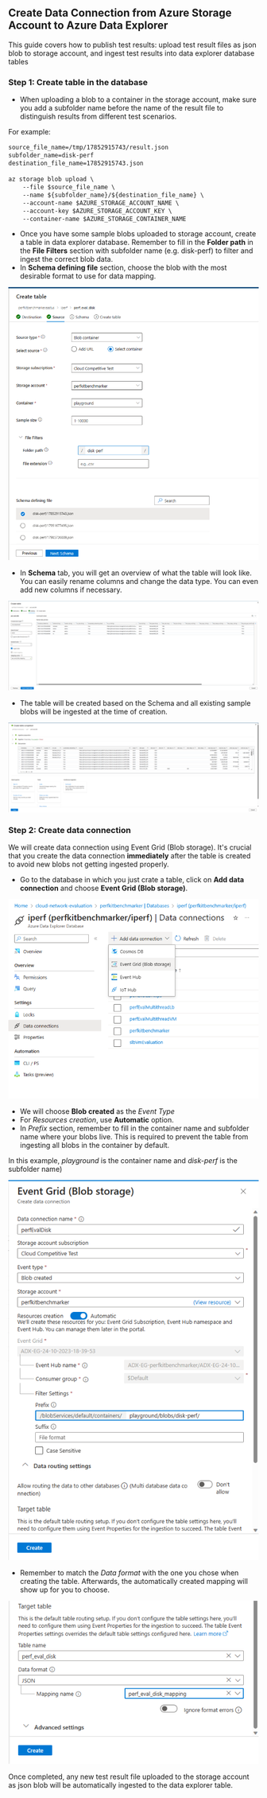 ## Create Data Connection from Azure Storage Account to Azure Data Explorer

This guide covers how to publish test results: upload test result files as json blob to storage account, and ingest test results into data explorer database tables

### Step 1: Create table in the database

- When uploading a blob to a container in the storage account, make sure you add a subfolder name before the name of the result file to distinguish results from different test scenarios. 

For example:

```
source_file_name=/tmp/17852915743/result.json
subfolder_name=disk-perf
destination_file_name=17852915743.json

az storage blob upload \
    --file $source_file_name \
    --name ${subfolder_name}/${destination_file_name} \
    --account-name $AZURE_STORAGE_ACCOUNT_NAME \
    --account-key $AZURE_STORAGE_ACCOUNT_KEY \
    --container-name $AZURE_STORAGE_CONTAINER_NAME
```

- Once you have some sample blobs uploaded to storage account, create a table in data explorer database. Remember to fill in the **Folder path** in the **File Filters** section with subfolder name (e.g. disk-perf) to filter and ingest the correct blob data.
- In **Schema defining file** section, choose the blob with the most desirable format to use for data mapping. 

![Create Table Example](./images/create_table.png)

- In **Schema** tab, you will get an overview of what the table will look like. You can easily rename columns and change the data type. You can even add new columns if necessary. 

![Define Schema Example](./images/schema.png)

- The table will be created based on the Schema and all existing sample blobs will be ingested at the time of creation.

![Table Creation Example](./images/table_created.png)

### Step 2: Create data connection

We will create data connection using Event Grid (Blob storage). It's crucial that you create the data connection **immediately** after the table is created to avoid new blobs not getting ingested properly.

- Go to the database in which you just crate a table, click on **Add data connection** and choose **Event Grid (Blob storage)**.

![Data Connection Example](./images/data_connection.png)

- We will choose **Blob created** as the *Event Type*
- For *Resources creation*, use **Automatic** option. 
- In *Prefix* section, remember to fill in the container name and subfolder name where your blobs live. This is required to prevent the table from ingesting all blobs in the container by default. 

In this example, *playground* is the container name and *disk-perf* is the subfolder name)

![Event Grid Example](./images/event_grid_set_up.png)

- Remember to match the *Data format* with the one you chose when creating the table. Afterwards, the automatically created mapping will show up for you to choose. 

![Target Table Example](./images/target_table.png)

Once completed, any new test result file uploaded to the storage account as json blob will be automatically ingested to the data explorer table. 